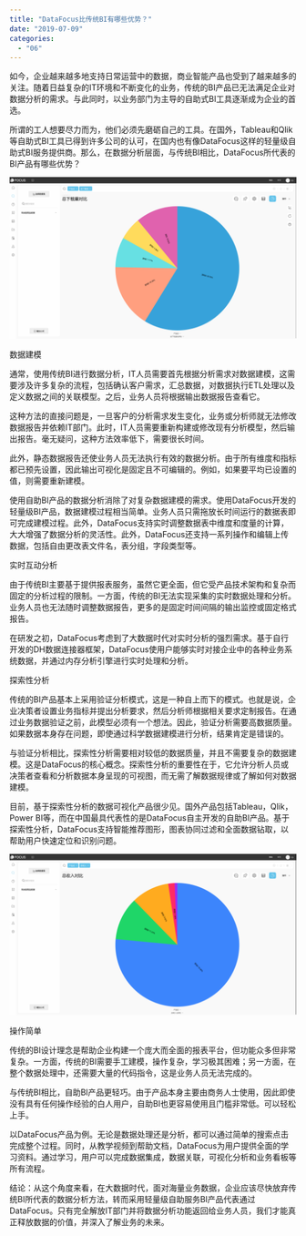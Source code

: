 ```yaml
---
title: "DataFocus比传统BI有哪些优势？"
date: "2019-07-09"
categories: 
  - "06"
---
```


如今，企业越来越多地支持日常运营中的数据，商业智能产品也受到了越来越多的关注。随着日益复杂的IT环境和不断变化的业务，传统的BI产品已无法满足企业对数据分析的需求。与此同时，以业务部门为主导的自助式BI工具逐渐成为企业的首选。

所谓的工人想要尽力而为，他们必须先磨砺自己的工具。在国外，Tableau和Qlik等自助式BI工具已得到许多公司的认可，在国内也有像DataFocus这样的轻量级自助式BI服务提供商。那么，在数据分析层面，与传统BI相比，DataFocus所代表的BI产品有哪些优势？

![](images/word-image-136.png)

数据建模

通常，使用传统BI进行数据分析，IT人员需要首先根据分析需求对数据建模，这需要涉及许多复杂的流程，包括确认客户需求，汇总数据，对数据执行ETL处理以及定义数据之间的关联模型。之后，业务人员将根据输出数据报告查看它。

这种方法的直接问题是，一旦客户的分析需求发生变化，业务或分析师就无法修改数据报告并依赖IT部门。此时，IT人员需要重新构建或修改现有分析模型，然后输出报告。毫无疑问，这种方法效率低下，需要很长时间。

此外，静态数据报告还使业务人员无法执行有效的数据分析。由于所有维度和指标都已预先设置，因此输出可视化是固定且不可编辑的。例如，如果要平均已设置的值，则需要重新建模。

使用自助BI产品的数据分析消除了对复杂数据建模的需求。使用DataFocus开发的轻量级BI产品，数据建模过程相当简单。业务人员只需拖放长时间运行的数据表即可完成建模过程。此外，DataFocus支持实时调整数据表中维度和度量的计算，大大增强了数据分析的灵活性。此外，DataFocus还支持一系列操作和编辑上传数据，包括自由更改表文件名，表分组，字段类型等。

实时互动分析

由于传统BI主要基于提供报表服务，虽然它更全面，但它受产品技术架构和复杂而固定的分析过程的限制。一方面，传统的BI无法实现采集的实时数据处理和分析。业务人员也无法随时调整数据报告，更多的是固定时间间隔的输出监控或固定格式报告。

在研发之初，DataFocus考虑到了大数据时代对实时分析的强烈需求。基于自行开发的DH数据连接器框架，DataFocus使用户能够实时对接企业中的各种业务系统数据，并通过内存分析引擎进行实时处理和分析。

探索性分析

传统的BI产品基本上采用验证分析模式，这是一种自上而下的模式。也就是说，企业决策者设置业务指标并提出分析要求，然后分析师根据相关要求定制报告。在通过业务数据验证之前，此模型必须有一个想法。因此，验证分析需要高数据质量。如果数据本身存在问题，即使通过科学数据建模进行分析，结果肯定是错误的。

与验证分析相比，探索性分析需要相对较低的数据质量，并且不需要复杂的数据建模。这是DataFocus的核心概念。探索性分析的重要性在于，它允许分析人员或决策者查看和分析数据本身呈现的可视图，而无需了解数据规律或了解如何对数据建模。

目前，基于探索性分析的数据可视化产品很少见。国外产品包括Tableau，Qlik，Power BI等，而在中国最具代表性的是DataFocus自主开发的自助BI产品。基于探索性分析，DataFocus支持智能推荐图形，图表协同过滤和全面数据钻取，以帮助用户快速定位和识别问题。

![](images/word-image-137.png)

操作简单

传统的BI设计理念是帮助企业构建一个庞大而全面的报表平台，但功能众多但非常复杂。一方面，传统的BI需要手工建模，操作复杂，学习极其困难；另一方面，在整个数据处理中，还需要大量的代码指令，这是业务人员无法完成的。

与传统BI相比，自助BI产品更轻巧。由于产品本身主要由商务人士使用，因此即使没有具有任何操作经验的白人用户，自助BI也更容易使用且门槛非常低。可以轻松上手。

以DataFocus产品为例。无论是数据处理还是分析，都可以通过简单的搜索点击完成整个过程。同时，从教学视频到帮助文档，DataFocus为用户提供全面的学习资料。通过学习，用户可以完成数据集成，数据关联，可视化分析和业务看板等所有流程。

结论：从这个角度来看，在大数据时代，面对海量业务数据，企业应该尽快放弃传统BI所代表的数据分析方法，转而采用轻量级自助服务BI产品代表通过DataFocus。只有完全解放IT部门并将数据分析功能返回给业务人员，我们才能真正释放数据的价值，并深入了解业务的未来。
